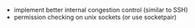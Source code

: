 * implement better internal congestion control (similar to SSH)
* permission checking on unix sockets (or use socketpair)
